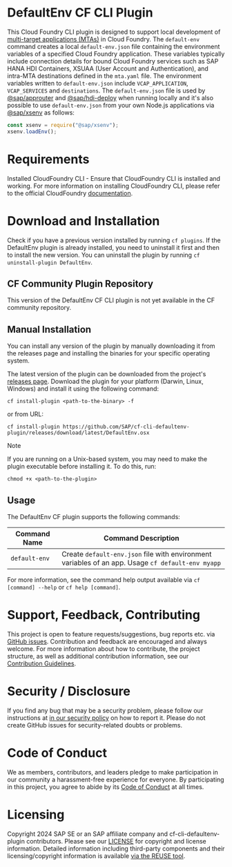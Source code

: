 # DefaultEnv CF CLI Plugin

This Cloud Foundry CLI plugin is designed to support local development of [multi-target applications (MTAs)](https://www.sap.com/documents/2016/06/e2f618e4-757c-0010-82c7-eda71af511fa.html) in Cloud Foundry. The `default-env` command creates a local `default-env.json` file containing the environment variables of a specified Cloud Foundry application. These variables typically include connection details for bound Cloud Foundry services such as SAP HANA HDI Containers, XSUAA (User Account and Authentication), and intra-MTA destinations defined in the `mta.yaml` file. The environment variables written to `default-env.json` include `VCAP_APPLICATION`, `VCAP_SERVICES` and `destinations`. The `default-env.json` file is used by [@sap/approuter](https://www.npmjs.com/package/@sap/approuter) and [@sap/hdi-deploy](https://www.npmjs.com/package/@sap/hdi-deploy) when running locally and it's also possible to use `default-env.json` from your own Node.js applications via [@sap/xsenv](https://www.npmjs.com/package/@sap/xsenv) as follows:

```javascript
const xsenv = require("@sap/xsenv");
xsenv.loadEnv();
```

# Requirements

Installed CloudFoundry CLI - Ensure that CloudFoundry CLI is installed and working. For more information on installing CloudFoundry CLI, please refer to the official CloudFoundry [documentation](https://docs.cloudfoundry.org/cf-cli/install-go-cli.html).

# Download and Installation

Check if you have a previous version installed by running `cf plugins`. If the DefaultEnv plugin is already installed, you need to uninstall it first and then to install the new version. You can uninstall the plugin by running `cf uninstall-plugin DefaultEnv`.

## CF Community Plugin Repository

This version of the DefaultEnv CF CLI plugin is not yet available in the CF community repository.

## Manual Installation

You can install any version of the plugin by manually downloading it from the releases page and installing the binaries for your specific operating system.

The latest version of the plugin can be downloaded from the project's [releases page](https://github.com/sap/cf-cli-defaultenv-plugin/releases/latest). Download the plugin for your platform (Darwin, Linux, Windows) and install it using the following command:

```console
cf install-plugin <path-to-the-binary> -f
```

or from URL:

```console
cf install-plugin https://github.com/SAP/cf-cli-defaultenv-plugin/releases/download/latest/DefaultEnv.osx
```

> [!NOTE]
> If you are running on a Unix-based system, you may need to make the plugin executable before installing it.
> To do this, run:
>
> ```console
> chmod +x <path-to-the-plugin>
> ```

## Usage

The DefaultEnv CF plugin supports the following commands:

| Command Name  | Command Description                                                                               |
| ------------- | ------------------------------------------------------------------------------------------------- |
| `default-env` | Create `default-env.json` file with environment variables of an app. Usage `cf default-env myapp` |

For more information, see the command help output available via `cf [command] --help` or `cf help [command]`.

# Support, Feedback, Contributing

This project is open to feature requests/suggestions, bug reports etc. via [GitHub issues](https://github.com/SAP/cf-cli-defaultenv-plugin/issues). Contribution and feedback are encouraged and always welcome. For more information about how to contribute, the project structure, as well as additional contribution information, see our [Contribution Guidelines](CONTRIBUTING.md).

# Security / Disclosure

If you find any bug that may be a security problem, please follow our instructions at [in our security policy](https://github.com/SAP/cf-cli-defaultenv-plugin/security/policy) on how to report it. Please do not create GitHub issues for security-related doubts or problems.

# Code of Conduct

We as members, contributors, and leaders pledge to make participation in our community a harassment-free experience for everyone. By participating in this project, you agree to abide by its [Code of Conduct](https://github.com/SAP/.github/blob/main/CODE_OF_CONDUCT.md) at all times.

# Licensing

Copyright 2024 SAP SE or an SAP affiliate company and cf-cli-defaultenv-plugin contributors. Please see our [LICENSE](LICENSE) for copyright and license information. Detailed information including third-party components and their licensing/copyright information is available [via the REUSE tool](https://api.reuse.software/info/github.com/SAP/cf-cli-defaultenv-plugin).
